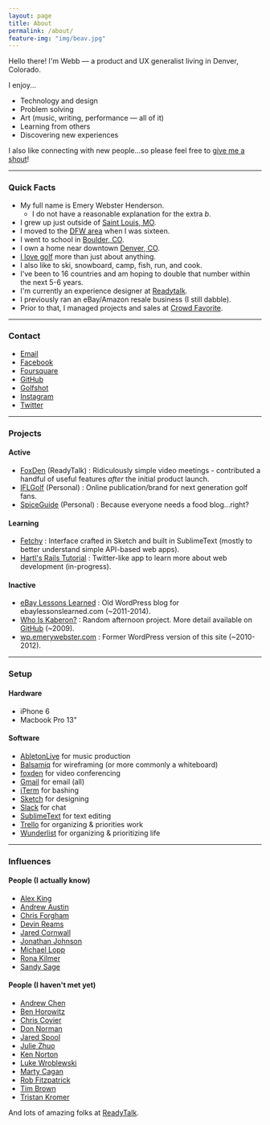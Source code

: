 ```yaml
---
layout: page
title: About
permalink: /about/
feature-img: "img/beav.jpg"
---
```

Hello there! I'm Webb &mdash; a product and UX generalist living in Denver, Colorado.

I enjoy...

- Technology and design
- Problem solving
- Art (music, writing, performance &mdash; all of it)
- Learning from others
- Discovering new experiences

I also like connecting with new people...so please feel free to [give me a shout](mailto:webb.henderson@gmail.com)!

---

### Quick Facts

- My full name is Emery Webster Henderson.
    - I do not have a reasonable explanation for the extra _b_.
- I grew up just outside of [Saint Louis, MO](http://stlouis.cardinals.mlb.com/).
- I moved to the [DFW area](http://mavs.com) when I was sixteen.
- I went to school in [Boulder, CO](http://leeds.colorado.edu).
- I own a home near downtown [Denver, CO](http://denverbroncos.com).
- [I love golf](http://ifl.golf) more than just about anything.
- I also like to ski, snowboard, camp, fish, run, and cook.
- I've been to 16 countries and am hoping to double that number within the next 5-6 years.
- I'm currently an experience designer at [Readytalk](http://readytalk.com).
- I previously ran an eBay/Amazon resale business (I still dabble).
- Prior to that, I managed projects and sales at [Crowd Favorite](http://crowdfavorite.com).

---

### Contact

- [Email](mailto:webb.henderson@gmail.com)
- [Facebook](http://facebook.com/emerywebster)
- [Foursquare](http://foursquare.com/emerywebster)
- [GitHub](http://github.com/emerywebster)
- [Golfshot](http://golfshot.com/members/0871088840/statistics)
- [Instagram](http://instagram.com/emerywebster)
- [Twitter](http://twitter.com/emerywebster)

---

### Projects

#### Active

- [FoxDen](http://foxden.io) (ReadyTalk) : Ridiculously simple video meetings - contributed a handful of useful features _after_ the initial product launch.
- [IFLGolf](http://ifl.golf) (Personal) : Online publication/brand for next generation golf fans.
- [SpiceGuide](http://spicegui.de) (Personal) : Because everyone needs a food blog...right?

#### Learning

- [Fetchy](http://fetchy.emerywebster.com/) : Interface crafted in Sketch and built in SublimeText (mostly to better understand simple API-based web apps).
- [Hartl's Rails Tutorial](http://ewh-rails-sample.herokuapp.com/) : Twitter-like app to learn more about web development (in-progress).

#### Inactive

- [eBay Lessons Learned](http://ebay.emerywebster.com/) : Old WordPress blog for ebaylessonslearned.com (~2011-2014).
- [Who Is Kaberon?](http://whoiskaberon.emerywebster.com) : Random afternoon project. More detail available on [GitHub](https://github.com/emerywebster/whoiskaberon) (~2009).
- [wp.emerywebster.com](http://wp.emerywebster.com/) : Former WordPress version of this site (~2010-2012).

---

### Setup

#### Hardware

- iPhone 6
- Macbook Pro 13"

#### Software

- [AbletonLive](http://ableton.com) for music production
- [Balsamiq](http://balsamiq.com) for wireframing (or more commonly a whiteboard)
- [foxden](http://foxden.io) for video conferencing
- [Gmail](http://gmail.com) for email (all)
- [iTerm](https://www.iterm2.com/) for bashing
- [Sketch](http://www.sketchapp.com/) for designing
- [Slack](http://slack.com) for chat
- [SublimeText](http://sublimetext.com) for text editing
- [Trello](http://trello.com) for organizing &amp; priorities work
- [Wunderlist](http://wunderlist.com) for organizing &amp; prioritizing life

---

### Influences

#### People (I actually know)

- [Alex King](http://alexking.org)
- [Andrew Austin](http://andrewjaustin.net/)
- [Chris Forgham](http://oldguysriptoo.com/)
- [Devin Reams](http://devin.reams.me)
- [Jared Cornwall](http://jaredcornwall.com/)
- [Jonathan Johnson](http://jondavidjohn.com/)
- [Michael Lopp](http://randsinrepose.com)
- [Rona Kilmer](http://ronakilmer.com)
- [Sandy Sage](http://sandy-sage.com)

#### People (I haven't met yet)

- [Andrew Chen](http://andrewchen.co/)
- [Ben Horowitz](http://www.bhorowitz.com/)
- [Chris Coyier](http://chriscoyier.net/)
- [Don Norman](http://jnd.org/)
- [Jared Spool](http://uie.com/)
- [Julie Zhuo](https://medium.com/@joulee)
- [Ken Norton](http://kennorton.com/)
- [Luke Wroblewski](http://lukew.com/)
- [Marty Cagan](http://svpg.com/articles/)
- [Rob Fitzpatrick](http://robfitz.com/)
- [Tim Brown](http://nicewebtype.com)
- [Tristan Kromer](http://grasshopperherder.com/)

And lots of amazing folks at [ReadyTalk](https://www.linkedin.com/company/readytalk).